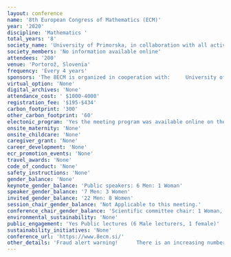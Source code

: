 ```yaml
---
layout: conference 
name: '8th European Congress of Mathematics (ECM)'
year: '2020'
discipline: 'Mathematics '
total_years: '8'
society_name: 'University of Primorska, in collaboration with all active mathematical institutions in Slovenia, The 8th European congress is held under the auspices of the European Mathematical Society – EMS'
society_members: 'No information available online'
attendees: '200'
venue: 'Portorož, Slovenia'
frequency: 'Every 4 years'
sponsors: 'The 8ECM is organized in cooperation with:     University of Primorska     Faculty of Tourism Studies – Turistica     Student housing by the University of Primorska     University of Ljubljana     Faculty of Mathematics and Physics     Faculty of Education     Faculty of Maritime Studies and Transport     University of Maribor     Faculty of Natural sciences and Mathematics     and       Institute of Mathematics, Physics and Mechanics     Society of Mathematicians, Physicists and Astronomers     Slovenian Discrete and Applied Mathematics Society     Jozef Stefan Institute     Abelium Ltd.  Slovenian Insurance Association (https://www.zav-zdruzenje.si/en/), Foundation Composito Mathematica (https://www.zav-zdruzenje.si/en/), European Mathematical Soceity Press (https://www.ems-ph.org/)'
virtual_option: 'None'
digital_archives: 'None'
attendance_cost: ' $1000-4000'
registration_fee: '$195-$434'
carbon_footprint: '300'
other_carbon_footprint: '60'
electonic_program: 'Yes the meeting program was available online on the conference website.'
onsite_maternity: 'None'
onsite_childcare: 'None'
caregiver_grant: 'None'
career_development: 'None'
ecr_promotion_events: 'None'
travel_awards: 'None'
code_of_conduct: 'None'
safety_instructions: 'None'
gender_balance: 'None'
keynote_gender_balance: 'Public speakers: 6 Men: 1 Woman'
speaker_gender_balance: '7 Men: 3 Women'
invited_gender_balance: '22 Men: 8 Women'
session_chair_gender_balance: 'Not Applicable to this meeting.'
conference_chair_gender_balance: 'Scientific committee chair: 1 Woman, Organizing committee chairs: 1 Man: 1 Woman local organizing ocmmittee chair: 1 Man'
environmental_sustainability: 'None'
public_engagement: 'Yes Public lectures (6 Male lecturers, 1 female)'
sustainability_initiatives: 'None'
conference_url: 'https://www.8ecm.si/'
other_details: 'Fraud alert warning!      There is an increasing number of fraudulent websites and travel agencies that impersonate 8ECM. While we do our best to protect our participants from scammers, their methods continuously evolve to look more authentic. We would like to alert all participants to be aware of possible scams and to strongly advise you to only use the official Hoteli Bernardin system for booking which you can access on this page to avoid any unpleasant experiences. Organizers of the 8ECM do not contact participants for confirmation of accommodation via phone and do not require any additional information regarding your payment of accommodation.  If you receive any suspicious calls or e-mails that claim to be the official housing agency for 8ECM 2020, please alert the Office of the Organizing Committee at 8ecm2020@famnit.upr.si'
---
```

